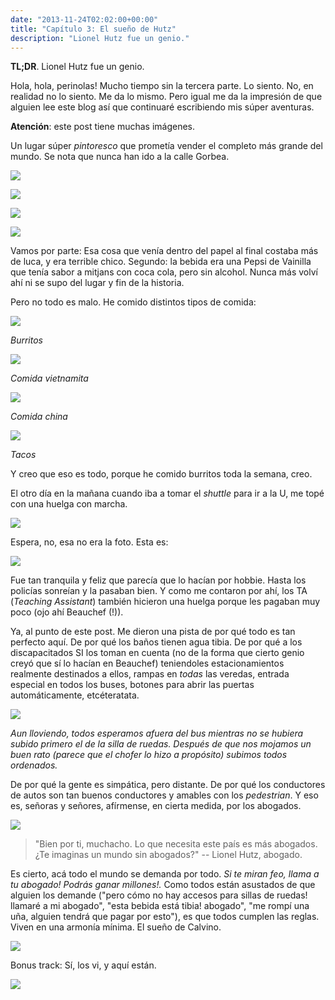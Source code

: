 ```yaml
---
date: "2013-11-24T02:02:00+00:00"
title: "Capítulo 3: El sueño de Hutz"
description: "Lionel Hutz fue un genio."
---
```


**TL;DR**. Lionel Hutz fue un genio.

Hola, hola, perinolas! Mucho tiempo sin la tercera parte. Lo siento. No, en realidad no lo siento. Me da lo mismo. Pero igual me da la impresión de que alguien lee este blog así que continuaré escribiendo mis súper aventuras.

**Atención**: este post tiene muchas imágenes.

Un lugar súper _pintoresco_ que prometía vender el completo más grande del mundo. Se nota que nunca han ido a la calle Gorbea.


![](https://66.media.tumblr.com/b86d443063701783d2897fc57de1a58f/478dd82727a6bc10-0f/s540x810/95708714f27b3e46731c4abb6c412b03ce7151bc.jpg)


![](https://66.media.tumblr.com/e13da91c51d5c3bc76ca9680953dc1c3/478dd82727a6bc10-c9/s540x810/2c7e39289d21f582ef7f12f120b944e654237fc2.jpg)


![](https://66.media.tumblr.com/8ce11686ae3251fffcc583b95035dfaa/478dd82727a6bc10-fa/s540x810/4a090b3c4d74c6da0547bd8dcea0e5e335d1a66c.jpg)


![](https://66.media.tumblr.com/fdbf6394b1a49a5fdb50ec256166a2f8/478dd82727a6bc10-45/s540x810/bfd13125da442f6bf42704b6a7c8abb2089f5ac9.jpg)




Vamos por parte: Esa cosa que venía dentro del papel al final costaba más de luca, y era terrible chico. Segundo: la bebida era una Pepsi de Vainilla que tenía sabor a mitjans con coca cola, pero sin alcohol. Nunca más volví ahí ni se supo del lugar y fin de la historia.

Pero no todo es malo. He comido distintos tipos de comida:

![](https://66.media.tumblr.com/425dacff63e32f1eaa034b40acd8439c/478dd82727a6bc10-54/s540x810/b63a87f0260de771bda73fd0194573242fef7ca0.jpg)


_Burritos_

![](https://66.media.tumblr.com/5f8ffeedb2c1075d5776125fc57a6a4a/478dd82727a6bc10-f0/s540x810/88f932458ce91a59f1bf264f6bd8bef5ba934469.jpg)


_Comida vietnamita_

![](https://66.media.tumblr.com/452607ce322b7c3fa2a182fcef882a23/478dd82727a6bc10-3d/s540x810/913fdf6d87d160d11829176eb640ebd0303f8adf.jpg)

_Comida china_

![](https://66.media.tumblr.com/e0319b838bd9381a44f50119005ba871/478dd82727a6bc10-66/s540x810/3a6b23bbc9d7e6e328f2e17d5af5cf1aed3cd5e2.jpg)


_Tacos_

Y creo que eso es todo, porque he comido burritos toda la semana, creo.

El otro día en la mañana cuando iba a tomar el _shuttle_ para ir a la U, me topé con una huelga con marcha.

![](https://66.media.tumblr.com/309738ab93cfd21e054da3e7053e0356/478dd82727a6bc10-df/s540x810/7700496eaf4433831e0af11e2c1eb754ed3a088d.jpg)

Espera, no, esa no era la foto. Esta es:

![](https://66.media.tumblr.com/25e6ddb90835422c4e0dbfa6f67cb53d/478dd82727a6bc10-9e/s540x810/b1edafbcc2a1b50ef2c2927184dde6f788f79c33.jpg)



Fue tan tranquila y feliz que parecía que lo hacían por hobbie. Hasta los policías sonreían y la pasaban bien. Y como me contaron por ahí, los TA (_Teaching Assistant_) también hicieron una huelga porque les pagaban muy poco (ojo ahí Beauchef (!)).



Ya, al punto de este post. Me dieron una pista de por qué todo es tan perfecto aquí. De por qué los baños tienen agua tibia. De por qué a los discapacitados SI los toman en cuenta (no de la forma que cierto genio creyó que sí lo hacían en Beauchef) teniendoles estacionamientos realmente destinados a ellos, rampas en _todas_ las veredas, entrada especial en todos los buses, botones para abrir las puertas automáticamente, etcéteratata.

![](https://66.media.tumblr.com/0c260b26be3214ef5c7e3cc0afcf3963/478dd82727a6bc10-de/s540x810/7f8c4153a07596ef89fce5423df51d9b8f5fa54b.jpg)


_Aun lloviendo, todos esperamos afuera del bus mientras no se hubiera subido primero el de la silla de ruedas. Después de que nos mojamos un buen rato (parece que el chofer lo hizo a propósito) subimos todos ordenados._



De por qué la gente es simpática, pero distante. De por qué los conductores de autos son tan buenos conductores y amables con los _pedestrian_. Y eso es, señoras y señores, afírmense, en cierta medida, por los abogados.

![](https://66.media.tumblr.com/9786d83f66760e6ccf0eb60b0f941316/478dd82727a6bc10-94/s540x810/939b9b17d237a5d79c31b6f7e21ced312f8ac46d.gif)

> "Bien por ti, muchacho. Lo que necesita este país es más abogados. ¿Te imaginas un mundo sin abogados?"
-- Lionel Hutz, abogado.

Es cierto, acá todo el mundo se demanda por todo. _Si te miran feo, llama a tu abogado! Podrás ganar millones!._ Como todos están asustados de que alguien los demande ("pero cómo no hay accesos para sillas de ruedas! llamaré a mi abogado", "esta bebida está tibia! abogado", "me rompí una uña, alguien tendrá que pagar por esto"), es que todos cumplen las reglas. Viven en una armonía mínima. El sueño de Calvino.

![](https://66.media.tumblr.com/c05346b856e5f81713cfc6a750a535cf/478dd82727a6bc10-b8/s540x810/0d692662df88125c1664f1cfb69156a59c48ba72.jpg)


Bonus track: Sí, los vi, y aquí están.

![](https://66.media.tumblr.com/ef8e1db630289e27505a6ce2b88096d4/478dd82727a6bc10-14/s540x810/369573a287bd6cc093ecae823c6c59ebdd2ea998.jpg)
